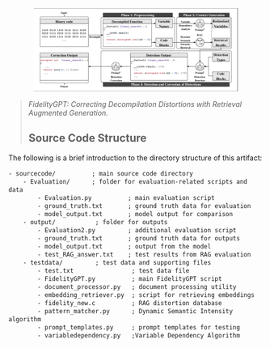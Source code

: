 <div align=center><img src="doc/Workflow.png" width="80%"></div>

> *FidelityGPT: Correcting Decompilation Distortions with Retrieval Augmented Generation.*
> ## Source Code Structure
The following is a brief introduction to the directory structure of this artifact:
```
- sourcecode/          ; main source code directory
    - Evaluation/      ; folder for evaluation-related scripts and data
        - Evaluation.py          ; main evaluation script
        - ground_truth.txt       ; ground truth data for evaluation
        - model_output.txt       ; model output for comparison
    - output/           ; folder for outputs
        - Evaluation2.py         ; additional evaluation script
        - ground_truth.txt       ; ground truth data for outputs
        - model_output.txt       ; output from the model
        - test_RAG_answer.txt    ; test results from RAG evaluation
    - testdata/         ; test data and supporting files
        - test.txt                ; test data file
        - FidelityGPT.py          ; main FidelityGPT script
        - document_processor.py   ; document processing utility
        - embedding_retriever.py  ; script for retrieving embeddings
        - fidelity_new.c          ; RAG distortion database
        - pattern_matcher.py      ; Dynamic Semantic Intensity algorithm
        - prompt_templates.py     ; prompt templates for testing       
        - variabledependency.py   ;Variable Dependency Algorithm

```
